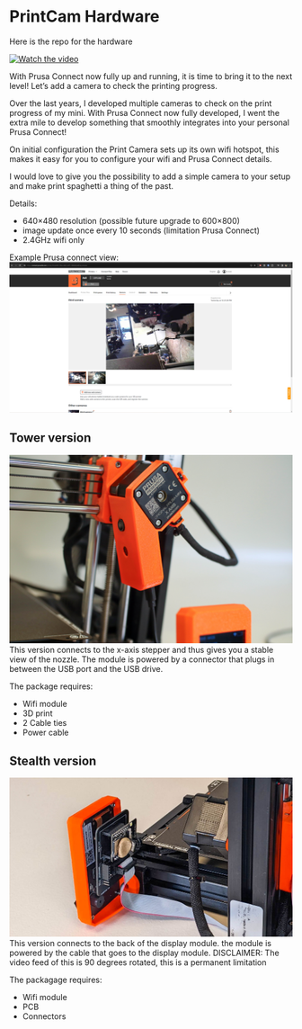 # PrintCam Hardware
Here is the repo for the hardware

[![Watch the video](https://img.youtube.com/vi/7mDwk6ZupY4/maxresdefault.jpg)](https://www.youtube.com/watch?v=7mDwk6ZupY4)

With Prusa Connect now fully up and running, it is time to bring it to the next level! Let’s add a camera to check the printing progress.

Over the last years, I developed multiple cameras to check on the print progress of my mini. With Prusa Connect now fully developed, I went the extra mile to develop something that smoothly integrates into your personal Prusa Connect!

On initial configuration the Print Camera sets up its own wifi hotspot, this makes it easy for you to configure your wifi and Prusa Connect details.

I would love to give you the possibility to add a simple camera to your setup and make print spaghetti a thing of the past.

Details:
* 640×480 resolution (possible future upgrade to 600×800)
* image update once every 10 seconds (limitation Prusa Connect)
* 2.4GHz wifi only

Example Prusa connect view:
![Example Prusa connect view](media/example_camera.png)

## Tower version
![Tower Version](media/tower.jpg)
This version connects to the x-axis stepper and thus gives you a stable view of the nozzle. The module is powered by a connector that plugs in between the USB port and the USB drive.

The package requires:
- Wifi module
- 3D print
- 2 Cable ties
- Power cable

## Stealth version
![Stealth Version](media/stealth.jpg)
This version connects to the back of the display module. the module is powered by the cable that goes to the display module. DISCLAIMER: The video feed of this is 90 degrees rotated, this is a permanent limitation

The packagage requires:
- Wifi module
- PCB
- Connectors






